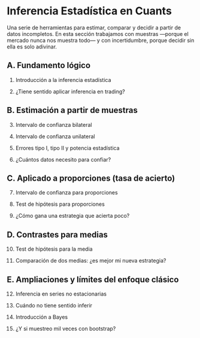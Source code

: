 # Inferencia Estadística en Cuants

Una serie de herramientas para estimar, comparar y decidir a partir de datos incompletos. En esta sección trabajamos con muestras —porque el mercado nunca nos muestra todo— y con incertidumbre, porque decidir sin ella es solo adivinar.


## A. Fundamento lógico

1. Introducción a la inferencia estadística

2. ¿Tiene sentido aplicar inferencia en trading?


## B. Estimación a partir de muestras

3. Intervalo de confianza bilateral

4. Intervalo de confianza unilateral

5. Errores tipo I, tipo II y potencia estadística

6. ¿Cuántos datos necesito para confiar?


## C. Aplicado a proporciones (tasa de acierto)

7. Intervalo de confianza para proporciones

8. Test de hipótesis para proporciones

9. ¿Cómo gana una estrategia que acierta poco?


## D. Contrastes para medias

10. Test de hipótesis para la media

11. Comparación de dos medias: ¿es mejor mi nueva estrategia?


## E. Ampliaciones y límites del enfoque clásico

12. Inferencia en series no estacionarias

13. Cuándo no tiene sentido inferir

14. Introducción a Bayes

15. ¿Y si muestreo mil veces con bootstrap?

